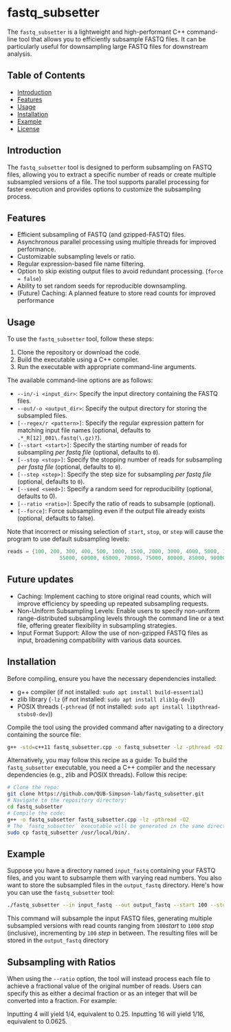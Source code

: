 # fastq_subsetter
The `fastq_subsetter` is a lightweight and high-performant  C++ command-line tool that allows you to efficiently subsample FASTQ files. It can be particularly useful for downsampling large FASTQ files for downstream analysis.

## Table of Contents
- [Introduction](#introduction)
- [Features](#features)
- [Usage](#usage)
- [Installation](#installation)
- [Example](#example)
- [License](#license)

## Introduction
The `fastq_subsetter` tool is designed to perform subsampling on FASTQ files, allowing you to extract a specific number of reads or create multiple subsampled versions of a file. The tool supports parallel processing for faster execution and provides options to customize the subsampling process.

## Features
- Efficient subsampling of FASTQ (and gzipped-FASTQ) files.
- Asynchronous parallel processing using multiple threads for improved performance.
- Customizable subsampling levels or ratio.
- Regular expression-based file name filtering.
- Option to skip existing output files to avoid redundant processing. (`force = false`)
- Ability to set random seeds for reproducible downsampling.
- (Future) Caching: A planned feature to store read counts for improved performance

## Usage
To use the `fastq_subsetter` tool, follow these steps:

1. Clone the repository or download the code.
2. Build the executable using a C++ compiler.
3. Run the executable with appropriate command-line arguments.

The available command-line options are as follows:

- `--in/-i <input_dir>`: Specify the input directory containing the FASTQ files.
- `--out/-o <output_dir>`: Specify the output directory for storing the subsampled files.
- `[--regex/r <pattern>]`: Specify the regular expression pattern for matching input file names (optional, defaults to `.*_R[12]_001\.fastq(\.gz)?`).
- `[--start <start>]`: Specify the starting number of reads for subsampling _per fastq file_ (optional, defaults to `0`).
- `[--stop <stop>]`: Specify the stopping number of reads for subsampling _per fastq file_ (optional, defaults to `0`).
- `[--step <step>]`: Specify the step size for subsampling _per fastq file_ (optional, defaults to `0`).
- `[--seed <seed>]`: Specify a random seed for reproducibility (optional, defaults to 0).
- `[--ratio <ratio>]`: Specify the ratio of reads to subsample (optional).
- `[--force]`: Force subsampling even if the output file already exists (optional, defaults to false).

Note that incorrect or missing selection of `start`, `stop`, or `step` will cause the program to use default subsampling levels:
```c++
reads = {100, 200, 300, 400, 500, 1000, 1500, 2000, 3000, 4000, 5000, 10000, 15000, 20000, 25000, 30000, 35000, 40000, 45000, 50000,
                 55000, 60000, 65000, 70000, 75000, 80000, 85000, 90000, 95000, 10000, 110000, 120000, 130000, 140000, 150000, 160000, 170000, 180000, 190000, 200000};
```

## Future updates
- Caching: Implement caching to store original read counts, which will improve efficiency by speeding up repeated subsampling requests.
- Non-Uniform Subsampling Levels: Enable users to specify non-uniform range-distributed subsampling levels through the command line or a text file, offering greater flexibility in subsampling strategies.
- Input Format Support: Allow the use of non-gzipped FASTQ files as input, broadening compatibility with various data sources.


## Installation
Before compiling, ensure you have the necessary dependencies installed:
- g++ compiler (if not installed: `sudo apt install build-essential`)
- zlib library (`-lz` (if not installed: `sudo apt install zlib1g-dev`))
- POSIX threads (`-pthread` (if not installed: `sudo apt install libpthread-stubs0-dev`))

Compile the tool using the provided command after navigating to a directory containing the source file:
```sh
g++ -std=c++11 fastq_subsetter.cpp -o fastq_subsetter -lz -pthread -O2
```
Alternatively, you may follow this recipe as a guide:
To build the `fastq_subsetter` executable, you need a C++ compiler and the necessary dependencies (e.g., zlib and POSIX threads). Follow this recipe:
```sh
# Clone the repo:
git clone https://github.com/QUB-Simpson-lab/fastq_subsetter.git
# Navigate to the repository directory:
cd fastq_subsetter
# Compile the code:
g++ -o fastq_subsetter fastq_subsetter.cpp -lz -pthread -O2
# The `fastq_subsetter` executable will be generated in the same directory, and can be installed:
sudo cp fastq_subsetter /usr/local/bin/.
```

## Example

Suppose you have a directory named `input_fastq` containing your FASTQ files, and you want to subsample them with varying read numbers. You also want to store the subsampled files in the `output_fastq` directory. Here's how you can use the `fastq_subsetter` tool:

```bash
./fastq_subsetter --in input_fastq --out output_fastq --start 100 --stop 1000 --step 100
```

This command will subsample the input FASTQ files, generating multiple subsampled versions with read counts ranging from `100`_start_ to `1000` _stop_ (inclusive), incrementing by `100` _step_ in between. The resulting files will be stored in the `output_fastq` directory

## Subsampling with Ratios
When using the `--ratio` option, the tool will instead process each file to achieve a fractional value of the original number of reads. Users can specify this as either a decimal fraction or as an integer that will be converted into a fraction. For example:

Inputting 4 will yield 1/4, equivalent to 0.25.
Inputting 16 will yield 1/16, equivalent to 0.0625.